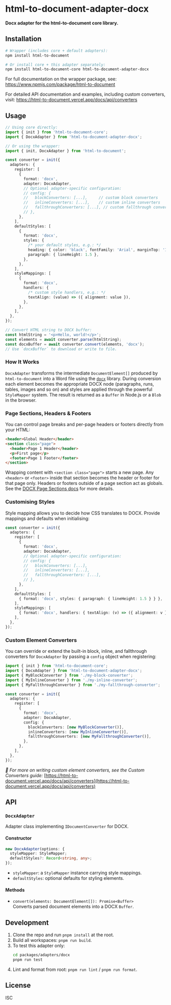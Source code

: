 # html-to-document-adapter-docx

**Docx adapter for the html-to-document core library.**

## Installation

```bash
# Wrapper (includes core + default adapters):
npm install html-to-document

# Or install core + this adapter separately:
npm install html-to-document-core html-to-document-adapter-docx
```

For full documentation on the wrapper package, see:  
https://www.npmjs.com/package/html-to-document

For detailed API documentation and examples, including custom converters, visit:
https://html-to-document.vercel.app/docs/api/converters

## Usage

```ts
// Using core directly:
import { init } from 'html-to-document-core';
import { DocxAdapter } from 'html-to-document-adapter-docx';

// Or using the wrapper:
import { init, DocxAdapter } from 'html-to-document';

const converter = init({
  adapters: {
    register: [
      {
        format: 'docx',
        adapter: DocxAdapter,
        // Optional adapter-specific configuration:
        // config: {
        //   blockConverters: [...],     // custom block converters
        //   inlineConverters: [...],    // custom inline converters
        //   fallthroughConverters: [...], // custom fallthrough converters
        // },
      },
    ],
    defaultStyles: [
      {
        format: 'docx',
        styles: {
          /* your default styles, e.g.: */
          heading: { color: 'black', fontFamily: 'Arial', marginTop: '10px' },
          paragraph: { lineHeight: 1.5 },
        },
      },
    ],
    styleMappings: [
      {
        format: 'docx',
        handlers: {
          /* custom style handlers, e.g.: */
          textAlign: (value) => ({ alignment: value }),
        },
      },
    ],
  },
});

// Convert HTML string to DOCX buffer:
const htmlString = '<p>Hello, world!</p>';
const elements = await converter.parse(htmlString);
const docxBuffer = await converter.convert(elements, 'docx');
// Use `docxBuffer` to download or write to file.
```

### How It Works

`DocxAdapter` transforms the intermediate `DocumentElement[]` produced by
`html-to-document` into a Word file using the
[`docx`](https://www.npmjs.com/package/docx) library. During conversion each
element becomes the appropriate DOCX node (paragraphs, runs, tables, images and
so on) and styles are applied through the powerful `StyleMapper` system. The
result is returned as a `Buffer` in Node.js or a `Blob` in the browser.

### Page Sections, Headers & Footers

You can control page breaks and per-page headers or footers directly from your
HTML:

```html
<header>Global Header</header>
<section class="page">
  <header>Page 1 Header</header>
  <p>First page</p>
  <footer>Page 1 Footer</footer>
</section>
```

Wrapping content with `<section class="page">` starts a new page. Any `<header>`
or `<footer>` inside that section becomes the header or footer for that page
only. Headers or footers outside of a page section act as globals. See the
[DOCX Page Sections docs](https://html-to-document.vercel.app/docs/api/docx-pages)
for more details.

### Customising Styles

Style mapping allows you to decide how CSS translates to DOCX. Provide mappings
and defaults when initialising:

```ts
const converter = init({
  adapters: {
    register: [
      {
        format: 'docx',
        adapter: DocxAdapter,
        // Optional adapter-specific configuration:
        // config: {
        //   blockConverters: [...],
        //   inlineConverters: [...],
        //   fallthroughConverters: [...],
        // },
      },
    ],
    defaultStyles: [
      { format: 'docx', styles: { paragraph: { lineHeight: 1.5 } } },
    ],
    styleMappings: [
      { format: 'docx', handlers: { textAlign: (v) => ({ alignment: v }) } },
    ],
  },
});
```

### Custom Element Converters

You can override or extend the built-in block, inline, and fallthrough converters for `DocxAdapter` by passing a `config` object when registering:

```ts
import { init } from 'html-to-document-core';
import { DocxAdapter } from 'html-to-document-adapter-docx';
import { MyBlockConverter } from './my-block-converter';
import { MyInlineConverter } from './my-inline-converter';
import { MyFallthroughConverter } from './my-fallthrough-converter';

const converter = init({
  adapters: {
    register: [
      {
        format: 'docx',
        adapter: DocxAdapter,
        config: {
          blockConverters: [new MyBlockConverter()],
          inlineConverters: [new MyInlineConverter()],
          fallthroughConverters: [new MyFallthroughConverter()],
        },
      },
    ],
  },
});
```

_📖 For more on writing custom element converters, see the Custom Converters guide:_
[https://html-to-document.vercel.app/docs/api/converters](https://html-to-document.vercel.app/docs/api/converters)

## API

### `DocxAdapter`

Adapter class implementing `IDocumentConverter` for DOCX.

#### Constructor

```ts
new DocxAdapter(options: {
  styleMapper: StyleMapper;
  defaultStyles?: Record<string, any>;
});
```

- `styleMapper`: a `StyleMapper` instance carrying style mappings.
- `defaultStyles`: optional defaults for styling elements.

#### Methods

- `convert(elements: DocumentElement[]): Promise<Buffer>`  
  Converts parsed document elements into a DOCX `Buffer`.

## Development

1. Clone the repo and run `pnpm install` at the root.
2. Build all workspaces: `pnpm run build`.
3. To test this adapter only:
   ```bash
   cd packages/adapters/docx
   pnpm run test
   ```
4. Lint and format from root: `pnpm run lint` / `pnpm run format`.

## License

ISC
